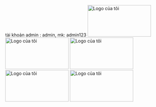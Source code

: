 tài khoản admin : admin, mk: admin123
<img src="./images/Screenshot (270).png" alt="Logo của tôi" width="200" height="100">
<img src="./images/Screenshot (271).png" alt="Logo của tôi" width="200" height="100">
<img src="./images/Screenshot (273).png" alt="Logo của tôi" width="200" height="100">
<img src="./images/Screenshot (272).png" alt="Logo của tôi" width="200" height="100">
<img src="./images/Screenshot (274).png" alt="Logo của tôi" width="200" height="100">
